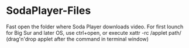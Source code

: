 # SodaPlayer-Files
Fast open the folder where Soda Player downloads video. 
For first lounch for Big Sur and later OS, use ctrl+open, or execute xattr -rc /applet path/ (drag'n'drop applet after the command in terminal window)
